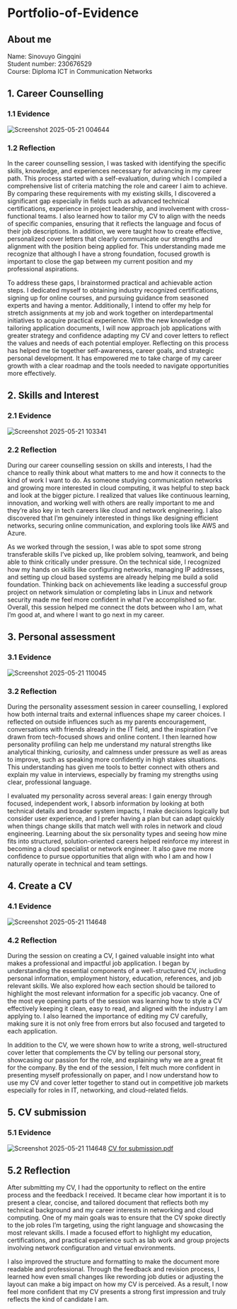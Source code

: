 # Portfolio-of-Evidence
## About me 
Name: Sinovuyo Gingqini  
Student number: 230676529  
Course: Diploma ICT in Communication Networks  
## 1. Career Counselling
### 1.1 Evidence 
![Screenshot 2025-05-21 004644](https://github.com/user-attachments/assets/f348bba5-cead-40ec-91d9-5468969ba1c4)
### 1.2 Reflection  
In the career counselling session, I was tasked with identifying the specific skills, knowledge, and experiences necessary for advancing in my career path. This process started with a self-evaluation, during which I compiled a comprehensive list of criteria matching the role and career I aim to achieve. By comparing these requirements with my existing skills, I discovered a significant gap especially in fields such as advanced technical certifications, experience in project leadership, and involvement with cross-functional teams. I also learned how to tailor my CV to align with the needs of specific companies, ensuring that it reflects the language and focus of their job descriptions. In addition, we were taught how to create effective, personalized cover letters that clearly communicate our strengths and alignment with the position being applied for. This understanding made me recognize that although I have a strong foundation, focused growth is important to close the gap between my current position and my professional aspirations. 

To address these gaps, I brainstormed practical and achievable action steps. I dedicated myself to obtaining industry recognized certifications, signing up for online courses, and pursuing guidance from seasoned experts and having a mentor. Additionally, I intend to offer my help for stretch assignments at my job and work together on interdepartmental initiatives to acquire practical experience. With the new knowledge of tailoring application documents, I will now approach job applications with greater strategy and confidence adapting my CV and cover letters to reflect the values and needs of each potential employer. Reflecting on this process has helped me tie together self-awareness, career goals, and strategic personal development. It has empowered me to take charge of my career growth with a clear roadmap and the tools needed to navigate opportunities more effectively.

## 2. Skills and Interest
### 2.1 Evidence
![Screenshot 2025-05-21 103341](https://github.com/user-attachments/assets/580b9b20-886e-49fd-8f74-476eb3db1d23)
### 2.2 Reflection
During our career counselling session on skills and interests, I had the chance to really think about what matters to me and how it connects to the kind of work I want to do. As someone studying communication networks and growing more interested in cloud computing, it was helpful to step back and look at the bigger picture. I realized that values like continuous learning, innovation, and working well with others are really important to me and they’re also key in tech careers like cloud and network engineering. I also discovered that I’m genuinely interested in things like designing efficient networks, securing online communication, and exploring tools like AWS and Azure.

As we worked through the session, I was able to spot some strong transferable skills I’ve picked up, like problem solving, teamwork, and being able to think critically under pressure. On the technical side, I recognized how my hands on skills like configuring networks, managing IP addresses, and setting up cloud based systems are already helping me build a solid foundation. Thinking back on achievements like leading a successful group project on network simulation or completing labs in Linux and network security made me feel more confident in what I’ve accomplished so far. Overall, this session helped me connect the dots between who I am, what I’m good at, and where I want to go next in my career.

## 3. Personal assessment
### 3.1 Evidence
![Screenshot 2025-05-21 110045](https://github.com/user-attachments/assets/7a7f885e-11de-4704-924f-904e1d624537)
### 3.2 Reflection
During the personality assessment session in career counselling, I explored how both internal traits and external influences shape my career choices. I reflected on outside influences such as my parents encouragement, conversations with friends already in the IT field, and the inspiration I’ve drawn from tech-focused shows and online content. I then learned how personality profiling can help me understand my natural strengths like analytical thinking, curiosity, and calmness under pressure as well as areas to improve, such as speaking more confidently in high stakes situations. This understanding has given me tools to better connect with others and explain my value in interviews, especially by framing my strengths using clear, professional language. 

I evaluated my personality across several areas: I gain energy through focused, independent work, I absorb information by looking at both technical details and broader system impacts, I make decisions logically but consider user experience, and I prefer having a plan but can adapt quickly when things change skills that match well with roles in network and cloud engineering. Learning about the six personality types and seeing how mine fits into structured, solution-oriented careers helped reinforce my interest in becoming a cloud specialist or network engineer. It also gave me more confidence to pursue opportunities that align with who I am and how I naturally operate in technical and team settings.

## 4. Create a CV 
### 4.1 Evidence 
![Screenshot 2025-05-21 114648](https://github.com/user-attachments/assets/8a9773fb-270e-46ee-bbe0-bf67bac533af)
### 4.2 Reflection
During the session on creating a CV, I gained valuable insight into what makes a professional and impactful job application. I began by understanding the essential components of a well-structured CV, including personal information, employment history, education, references, and job relevant skills. We also explored how each section should be tailored to highlight the most relevant information for a specific job vacancy. One of the most eye opening parts of the session was learning how to style a CV effectively keeping it clean, easy to read, and aligned with the industry I am applying to. I also learned the importance of editing my CV carefully, making sure it is not only free from errors but also focused and targeted to each application. 

In addition to the CV, we were shown how to write a strong, well-structured cover letter that complements the CV by telling our personal story, showcasing our passion for the role, and explaining why we are a great fit for the company. By the end of the session, I felt much more confident in presenting myself professionally on paper, and I now understand how to use my CV and cover letter together to stand out in competitive job markets especially for roles in IT, networking, and cloud-related fields.

## 5. CV submission
### 5.1 Evidence
![Screenshot 2025-05-21 114648](https://github.com/user-attachments/assets/054ad22a-1e86-45f2-aa36-7888de2303b1)
[CV for submission.pdf](https://github.com/user-attachments/files/20366075/CV.for.submission.pdf)

## 5.2 Reflection
After submitting my CV, I had the opportunity to reflect on the entire process and the feedback I received. It became clear how important it is to present a clear, concise, and tailored document that reflects both my technical background and my career interests in networking and cloud computing. One of my main goals was to ensure that the CV spoke directly to the job roles I’m targeting, using the right language and showcasing the most relevant skills. I made a focused effort to highlight my education, certifications, and practical experience such as lab work and group projects involving network configuration and virtual environments. 

I also improved the structure and formatting to make the document more readable and professional. Through the feedback and revision process, I learned how even small changes like rewording job duties or adjusting the layout can make a big impact on how my CV is perceived. As a result, I now feel more confident that my CV presents a strong first impression and truly reflects the kind of candidate I am. 













